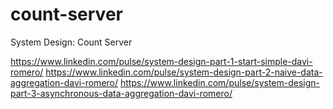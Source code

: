 # count-server
System Design: Count Server

https://www.linkedin.com/pulse/system-design-part-1-start-simple-davi-romero/
https://www.linkedin.com/pulse/system-design-part-2-naive-data-aggregation-davi-romero/
https://www.linkedin.com/pulse/system-design-part-3-asynchronous-data-aggregation-davi-romero/
